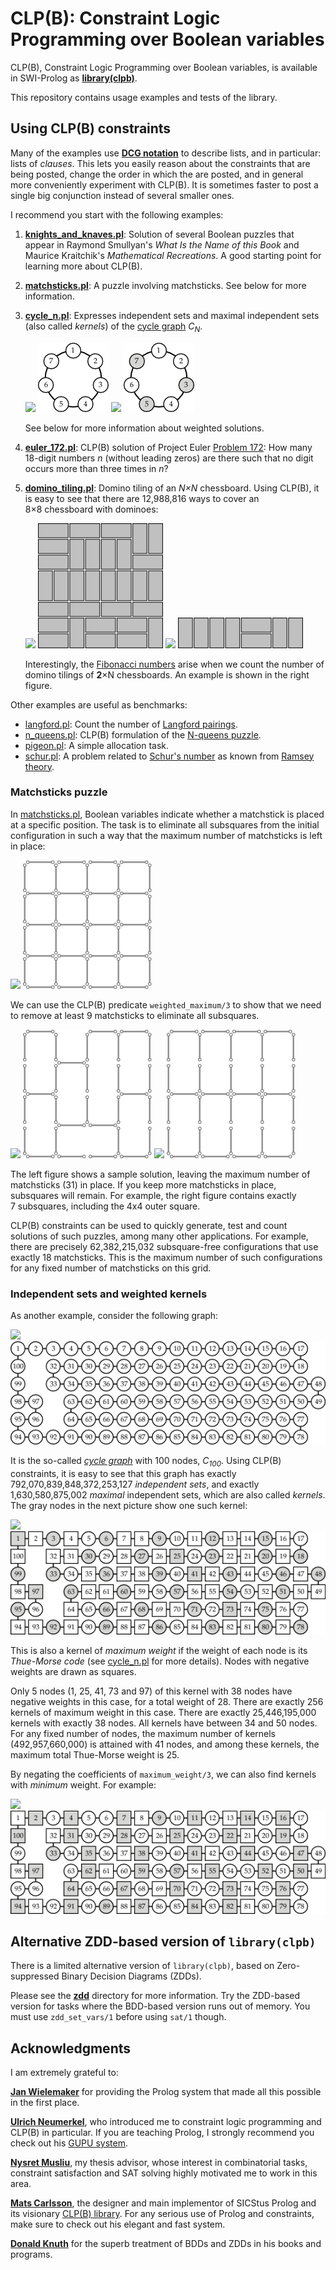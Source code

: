# CLP(B): Constraint Logic Programming over Boolean variables

CLP(B), Constraint Logic Programming over Boolean variables, is
available in SWI-Prolog as
[**library(clpb)**](http://www.swi-prolog.org/man/clpb.html).

This repository contains usage examples and tests of the library.

## Using CLP(B) constraints

Many of the examples use
[**DCG notation**](http://www.metalevel.at/dcg.html) to describe
lists, and in particular: lists of *clauses*. This lets you easily
reason about the constraints that are being posted, change the order
in which the are posted, and in general more conveniently experiment
with&nbsp;CLP(B). It is sometimes faster to post a single big
conjunction instead of several smaller ones.

I recommend you start with the following examples:

1. [**knights_and_knaves.pl**](knights_and_knaves.pl): Solution of
   several Boolean puzzles that appear in Raymond Smullyan's _What Is
   the Name of this Book_ and Maurice Kraitchik's _Mathematical
   Recreations_. A good starting point for learning more about CLP(B).

2. [**matchsticks.pl**](matchsticks.pl): A puzzle involving
   matchsticks. See below for more information.

3. [**cycle_n.pl**](cycle_n.pl): Expresses independent sets and
   maximal independent sets (also called *kernels*) of the
   [cycle graph](https://en.wikipedia.org/wiki/Cycle_graph)&nbsp;<i>C<sub>N</sub></i>.
   
   ![](figures/filler.png) ![Cycle graph C_7](figures/cycle7.png) ![](figures/filler20.png) ![Kernel of C_7](figures/cycle7_kernel.png)

    See below for more information about weighted solutions.

4. [**euler_172.pl**](euler_172.pl): CLP(B) solution of Project Euler
   [Problem 172](https://projecteuler.net/problem=172): How many
   18-digit numbers&nbsp;<i>n</i> (without leading zeros) are there
   such that no digit occurs more than three times in&nbsp;<i>n</i>?

5. [**domino_tiling.pl**](domino_tiling.pl): Domino tiling of an
   <i>N&times;N</i>&nbsp;chessboard. Using CLP(B), it is easy to see
   that there are 12,988,816&nbsp;ways to cover an
   8&times;8&nbsp;chessboard with dominoes:
   
   ![](figures/filler.png) ![Domino tiling of an 8x8 chessboard](figures/domino8x8.png) ![](figures/filler20.png) ![Domino tiling of a 2x8 chessboard](figures/domino2x8.png)

   Interestingly, the
   [Fibonacci numbers](http://mathworld.wolfram.com/FibonacciNumber.html)
   arise when we count the number of domino tilings of
   <b>2</b>&times;N&nbsp;chessboards. An example is shown in the right
   figure.

Other examples are useful as benchmarks:

- [langford.pl](langford.pl): Count the number of [Langford pairings](https://en.wikipedia.org/wiki/Langford_pairing).
- [n_queens.pl](n_queens.pl): CLP(B) formulation of the
  [N-queens puzzle](https://en.wikipedia.org/wiki/Eight_queens_puzzle).
- [pigeon.pl](pigeon.pl): A simple allocation task.
- [schur.pl](schur.pl): A problem related to
  [Schur's number](http://mathworld.wolfram.com/SchurNumber.html) as
  known from
  [Ramsey theory](http://mathworld.wolfram.com/RamseyTheory.html).

### Matchsticks puzzle

In [matchsticks.pl](matchsticks.pl), Boolean variables indicate
whether a matchstick is placed at a specific position. The task is to
eliminate all subsquares from the initial configuration in such a way
that the maximum number of matchsticks is left in place:

![](figures/filler.png) ![Matchsticks initial configuration](figures/matchsticks1.png)

We can use the CLP(B) predicate `weighted_maximum/3` to show that we
need to remove at least 9 matchsticks to eliminate all subsquares.

![](figures/filler.png) ![Matchsticks without any subsquares](figures/matchsticks2.png) ![](figures/filler.png) ![Exactly 7 subsquares remaining](figures/matchsticks3.png)

The left figure shows a sample solution, leaving the maximum number of
matchsticks&nbsp;(31) in place. If you keep more matchsticks in place,
subsquares will remain. For example, the right figure contains exactly
7&nbsp;subsquares, including the 4x4 outer square.

CLP(B) constraints can be used to quickly generate, test and count
solutions of such puzzles, among many other applications. For example,
there are precisely 62,382,215,032 subsquare-free configurations that
use exactly 18&nbsp;matchsticks. This is the maximum number of such
configurations for any fixed number of matchsticks on this grid.

### Independent sets and weighted kernels

As another example, consider the following graph:

![](figures/filler20.png) ![Cycle graph with 100 nodes, C_100](figures/cycle100.png)

It is the so-called
[_cycle graph_](https://en.wikipedia.org/wiki/Cycle_graph) with
100&nbsp;nodes, <i>C<sub>100</sub></i>. Using CLP(B) constraints, it
is easy to see that this graph has exactly 792,070,839,848,372,253,127
_independent sets_, and exactly 1,630,580,875,002 _maximal_
independent sets, which are also called _kernels_. The gray nodes in
the next picture show one such kernel:

![](figures/filler20.png) ![Maximal independent set of C_100](figures/cycle100_maximum.png)

This is also a kernel of _maximum weight_ if the weight of each node
is its _Thue-Morse code_ (see [cycle_n.pl](cycle_n.pl) for more
details). Nodes with negative weights are drawn as squares.

Only 5 nodes (1, 25, 41, 73 and 97) of this kernel with 38 nodes have
negative weights in this case, for a total weight of 28. There are
exactly 256 kernels of maximum weight in this case. There are exactly
25,446,195,000 kernels with exactly 38 nodes. All kernels have between
34 and 50 nodes. For any fixed number of nodes, the maximum number of
kernels (492,957,660,000) is attained with 41 nodes, and among these
kernels, the maximum total Thue-Morse weight is 25.

By negating the coefficients of `maximum_weight/3`, we can also find
kernels with _minimum_ weight. For example:

![](figures/filler20.png) ![Kernel of C_100 with minimum weight](figures/cycle100_minimum.png)

## Alternative ZDD-based version of `library(clpb)`

There is a limited alternative version of `library(clpb)`, based on
Zero-suppressed Binary Decision Diagrams (ZDDs).

Please see the [**zdd**](zdd) directory for more information. Try the
ZDD-based version for tasks where the BDD-based version runs out of
memory. You must use `zdd_set_vars/1` before using `sat/1` though.

## Acknowledgments

I am extremely grateful to:

[**Jan Wielemaker**](http://www.swi-prolog.org) for providing the
Prolog system that made all this possible in the first place.

[**Ulrich Neumerkel**](http://www.complang.tuwien.ac.at/ulrich/), who
introduced me to constraint logic programming and CLP(B) in
particular. If you are teaching Prolog, I strongly recommend you check
out his
[GUPU&nbsp;system](http://www.complang.tuwien.ac.at/ulrich/gupu/).

[**Nysret Musliu**](http://dbai.tuwien.ac.at/staff/musliu/), my thesis
advisor, whose interest in combinatorial tasks, constraint
satisfaction and SAT&nbsp;solving highly motivated me to work in this
area.

[**Mats Carlsson**](https://www.sics.se/~matsc/), the designer and
main implementor of SICStus Prolog and its visionary
[CLP(B)&nbsp;library](https://sicstus.sics.se/sicstus/docs/latest4/html/sicstus.html/lib_002dclpb.html#lib_002dclpb).
For any serious use of Prolog and constraints, make sure to check out
his elegant and fast system.

[**Donald Knuth**](http://www-cs-faculty.stanford.edu/~uno/) for the
superb treatment of BDDs and&nbsp;ZDDs in his books and programs.

